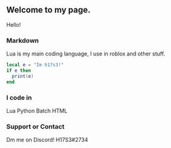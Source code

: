 ## Welcome to my page.
Hello!
### Markdown

Lua is my main coding language, I use in roblox and other stuff.

```lua
local e = "Im h17s3!"
if e then
  print(e)
end
```

### I code in

Lua
Python
Batch
HTML

### Support or Contact

Dm me on Discord! H17S3#2734

